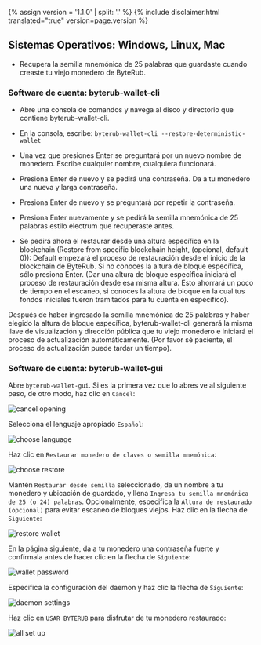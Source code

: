 {% assign version = '1.1.0' | split: '.' %}
{% include disclaimer.html translated="true" version=page.version %}
## Sistemas Operativos:  Windows, Linux, Mac

- Recupera la semilla mnemónica de 25 palabras que guardaste cuando creaste tu viejo monedero de ByteRub.

### Software de cuenta: byterub-wallet-cli

- Abre una consola de comandos y navega al disco y directorio que contiene byterub-wallet-cli.

- En la consola, escribe: `byterub-wallet-cli --restore-deterministic-wallet`

- Una vez que presiones Enter se preguntará por un nuevo nombre de monedero. Escribe cualquier nombre, cualquiera funcionará.

- Presiona Enter de nuevo y se pedirá una contraseña. Da a tu monedero una nueva y larga contraseña.

- Presiona Enter de nuevo y se preguntará por repetir la contraseña.

- Presiona Enter nuevamente y se pedirá la semilla mnemónica de 25 palabras estilo electrum que recuperaste antes.

- Se pedirá ahora el restaurar desde una altura específica en la blockchain (Restore from specific blockchain height, (opcional, default 0)): Default empezará el proceso de restauración desde el inicio de la blockchain de ByteRub. Si no conoces la altura de bloque específica, sólo presiona Enter. (Dar una altura de bloque específica iniciará el proceso de restauración desde esa misma altura. Esto ahorrará un poco de tiempo en el escaneo, si conoces la altura de bloque en la cual tus fondos iniciales fueron tramitados para tu cuenta en específico).

Después de haber ingresado la semilla mnemónica de 25 palabras y haber elegido la altura de bloque específica, byterub-wallet-cli generará la misma llave de visualización y dirección pública que tu viejo monedero e iniciará el proceso de actualización automáticamente. (Por favor sé paciente, el proceso de actualización puede tardar un tiempo).

### Software de cuenta: byterub-wallet-gui

Abre `byterub-wallet-gui`. Si es la primera vez que lo abres ve al siguiente paso, de otro modo, haz clic en  `Cancel`:

![cancel opening](png/restore_account/cancel-opening.png)

Selecciona el lenguaje apropiado `Español`:

![choose language](png/restore_account/choose-language.png)

Haz clic en  `Restaurar monedero de claves o semilla mnemónica`:

![choose restore](png/restore_account/choose-restore.png)

Mantén `Restaurar desde semilla` seleccionado, da un nombre a tu monedero y ubicación de guardado, y llena `Ingresa tu semilla mnemónica de 25 (o 24) palabras`. Opcionalmente, especifica la `Altura de restaurado (opcional)` para evitar escaneo de bloques viejos. Haz clic en la flecha de `Siguiente`:

![restore wallet](png/restore_account/restore-wallet.png)

En la página siguiente, da a tu monedero una contraseña fuerte y confírmala antes de hacer clic en la flecha de `Siguiente`:

![wallet password](png/restore_account/wallet-password.png)

Especifica la configuración del daemon y haz clic la flecha de `Siguiente`:

![daemon settings](png/restore_account/daemon-settings.png)

Haz clic en `USAR BYTERUB` para disfrutar de tu monedero restaurado:

![all set up](png/restore_account/all-set-up.png)
